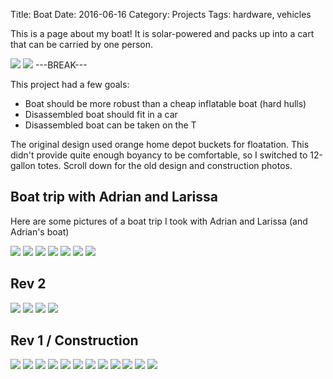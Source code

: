 Title: Boat
Date: 2016-06-16
Category: Projects
Tags: hardware, vehicles

This is a page about my boat! It is solar-powered and packs up into a cart that can be carried by one person.

[![]({static}/media/boat/thumbnails/_x320/boat_on_dock.jpg)]({static}/media/boat/boat_on_dock.jpg "")
[![]({static}/media/boat/thumbnails/_x320/boat_on_cart.jpg)]({static}/media/boat/boat_on_cart.jpg "")
---BREAK---

This project had a few goals:

* Boat should be more robust than a cheap inflatable boat (hard hulls)
* Disassembled boat should fit in a car
* Disassembled boat can be taken on the T

The original design used orange home depot buckets for floatation. This didn't provide quite enough boyancy to be comfortable, so I switched to 12-gallon totes. Scroll down for the old design and construction photos.

## Boat trip with Adrian and Larissa

Here are some pictures of a boat trip I took with Adrian and Larissa (and Adrian's boat)

[![]({static}/media/boat/thumbnails/_x320/getting_ready.jpg)]({static}/media/boat/getting_ready.jpg "Adrian getting ready to go")
[![]({static}/media/boat/thumbnails/_x320/adrian_larissa.jpg)]({static}/media/boat/adrian_larissa.jpg "Adrian and Larissa on Adrian's boat")
[![]({static}/media/boat/thumbnails/_x320/grumpy_adrian.jpg)]({static}/media/boat/grumpy_adrian.jpg "Adrian being grumpy because it's raining")
[![]({static}/media/boat/thumbnails/_x320/museum_of_science.jpg)]({static}/media/boat/museum_of_science.jpg "Adrian and the museum of science")
[![]({static}/media/boat/thumbnails/_x320/captain_larissa.jpg)]({static}/media/boat/captain_larissa.jpg "Larissa captaining my boat")
[![]({static}/media/boat/thumbnails/_x320/adrian_boston.jpg)]({static}/media/boat/adrian_boston.jpg "Adrian being dramatic")
[![]({static}/media/boat/thumbnails/_x320/sad_adrian.jpg)]({static}/media/boat/sad_adrian.jpg "Adrian being sad because the wheel fell off his cart")

## Rev 2

[![]({static}/media/boat/thumbnails/_x320/eric_sabrina_selfie.jpg)]({static}/media/boat/eric_sabrina_selfie.jpg "Me and Sabrina taking a boat selfie")
[![]({static}/media/boat/thumbnails/_x320/locks.jpg)]({static}/media/boat/locks.jpg "The locks we go through to get to the harbor")
[![]({static}/media/boat/thumbnails/_x320/boat_numbers.jpg)]({static}/media/boat/boat_numbers.jpg "Legit boat numbers")
[![]({static}/media/boat/thumbnails/_x320/light_test.jpg)]({static}/media/boat/light_test.jpg "Testing the lights")

## Rev 1 / Construction

[![]({static}/media/boat/laser.gif)]({static}/media/boat/laser.gif "Laser-cutting the bucket holders")
[![]({static}/media/boat/lathe.gif)]({static}/media/boat/lathe.gif "Turning down a PVC fitting")
[![]({static}/media/boat/thumbnails/_x320/assembling_bucket_holders.jpg)]({static}/media/boat/assembling_bucket_holders.jpg "These pieces were laser-cut but need to be glued together")
[![]({static}/media/boat/thumbnails/_x320/bucket_holders.jpg)]({static}/media/boat/bucket_holders.jpg "The stack of finished bucket holders")
[![]({static}/media/boat/thumbnails/_x320/webbing_strap.jpg)]({static}/media/boat/webbing_strap.jpg "Original idea for holding on buckets was to use webbing straps")
[![]({static}/media/boat/thumbnails/_x320/pvc_pin.jpg)]({static}/media/boat/pvc_pin.jpg "PVC fittings will be held with pins")
[![]({static}/media/boat/thumbnails/_x320/bag_of_boat.jpg)]({static}/media/boat/bag_of_boat.jpg "Bag of boat")
[![]({static}/media/boat/thumbnails/_x320/prototype_attachment.jpg)]({static}/media/boat/prototype_attachment.jpg "Prototyping rubber strap attachment system")
[![]({static}/media/boat/thumbnails/_x320/boat_rev_1_construction.jpg)]({static}/media/boat/boat_rev_1_construction.jpg "Boat rev 1 construction")
[![]({static}/media/boat/thumbnails/_x320/cart_rev_1.jpg)]({static}/media/boat/cart_rev_1.jpg "Cart rev 1")
[![]({static}/media/boat/thumbnails/_x320/boat_rev_1.jpg)]({static}/media/boat/boat_rev_1.jpg "Boat rev 1 before maiden voyage")
[![]({static}/media/boat/thumbnails/_x320/boat_after_boating.jpg)]({static}/media/boat/boat_after_boating.jpg "Boat rev 1 after maiden voyage")

